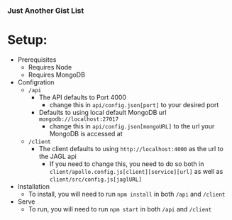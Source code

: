 ### Just Another Gist List

# Setup:
* Prerequisites
  * Requires Node
  * Requires MongoDB
* Configration
  * `/api` 
    * The API defaults to Port 4000
      * change this in `api/config.json[port]` to your desired port
    * Defaults to using local default MongoDB url `mongodb://localhost:27017`
      * change this in `api/config.json[mongoURL]` to the url your MongoDB is accessed at
  * `/client`
    * The client defaults to using `http://localhost:4000` as the url to the JAGL api
      * If you need to change this, you need to do so both in `client/apollo.config.js[client][service][url]` as well as `client/src/config.js[jaglURL]`
* Installation
  * To install, you will need to run `npm install` in both `/api` and `/client`
* Serve
  * To run, you will need to run `npm start` in both `/api` and `/client`
